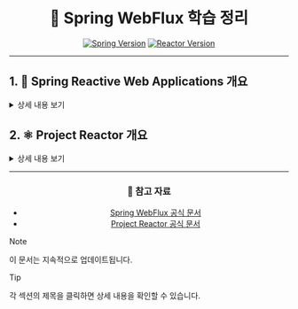 <div align="center">

# 🌊 Spring WebFlux 학습 정리
[![Spring Version](https://img.shields.io/badge/Spring-6.0.0-brightgreen.svg)](https://spring.io/)
[![Reactor Version](https://img.shields.io/badge/Reactor-2023.0.0-blue.svg)](https://projectreactor.io/)

</div>

---

## 1. 🚀 Spring Reactive Web Applications 개요
<details>
<summary>상세 내용 보기</summary>

- 💫 [리액티브 시스템과 리액티브 프로그래밍의 의미](./docs/reactive-programming.md)
- 🔄 [Blocking I/O 방식과 Non-Blocking I/O 방식 이해하기(1)](./docs/blocking-vs-non-blocking-1.md)
- ⚡ [Blocking I/O 방식과 Non-Blocking I/O 방식 이해하기(2): Spring MVC vs Spring WebFlux](./docs/blocking-vs-non-blocking-2.md)
- 📚 [Spring WebFlux 개요](./docs/webflux-overview.md)

</details>

## 2. ⚛️ Project Reactor 개요
<details>
<summary>상세 내용 보기</summary>

- 🔮 [리액터(Reactor)란?](./docs/what-is-reactor.md)
- 🧩 [리액터의 구성 요소 및 용어 정의](./docs/reactor-components.md)

</details>

---

<div align="center">

### 📖 참고 자료
- [Spring WebFlux 공식 문서](https://docs.spring.io/spring-framework/reference/web/webflux.html)
- [Project Reactor 공식 문서](https://projectreactor.io/docs)

</div>

> [!NOTE]
> 이 문서는 지속적으로 업데이트됩니다.

> [!TIP]
> 각 섹션의 제목을 클릭하면 상세 내용을 확인할 수 있습니다.